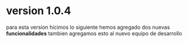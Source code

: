 # version 1.0.4
para esta version hicimos lo siguiente
hemos agregado dos nuevas **funcionalidades**
tambien agregamos esto al nuevo equipo de desarrollo